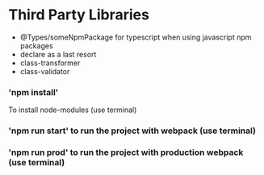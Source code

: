 # Third Party Libraries

* @Types/someNpmPackage for typescript when using javascript npm packages
* declare as a last resort
* class-transformer
* class-validator

### 'npm install' 

To install node-modules (use terminal)

### 'npm run start' to run the project with webpack (use terminal)
### 'npm run prod' to run the project with production webpack (use terminal)
